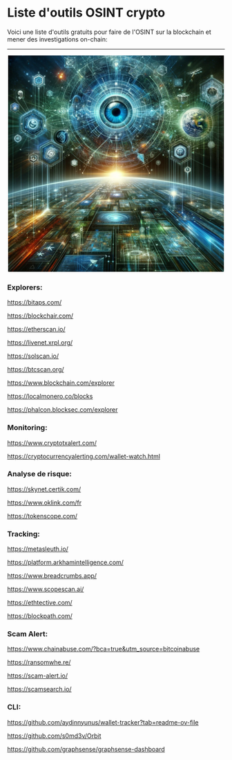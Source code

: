 # Liste d'outils OSINT crypto


Voici une liste d'outils gratuits pour faire de l'OSINT sur la blockchain et mener des investigations on-chain: 

---

<div align="center">
  <img src="https://github.com/AllyPry/Liste-d-outils-OSINT-crypto/blob/main/OSINT%20cover.png" width="500">
</div>


### Explorers:

https://bitaps.com/

https://blockchair.com/

https://etherscan.io/

https://livenet.xrpl.org/

https://solscan.io/

https://btcscan.org/

https://www.blockchain.com/explorer

https://localmonero.co/blocks

https://phalcon.blocksec.com/explorer


### Monitoring:

https://www.cryptotxalert.com/

https://cryptocurrencyalerting.com/wallet-watch.html


### Analyse de risque:

https://skynet.certik.com/

https://www.oklink.com/fr

https://tokenscope.com/


### Tracking:

https://metasleuth.io/

https://platform.arkhamintelligence.com/

https://www.breadcrumbs.app/

https://www.scopescan.ai/

https://ethtective.com/

https://blockpath.com/


### Scam Alert:

https://www.chainabuse.com/?bca=true&utm_source=bitcoinabuse

https://ransomwhe.re/

https://scam-alert.io/

https://scamsearch.io/


### CLI:

https://github.com/aydinnyunus/wallet-tracker?tab=readme-ov-file

https://github.com/s0md3v/Orbit

https://github.com/graphsense/graphsense-dashboard




